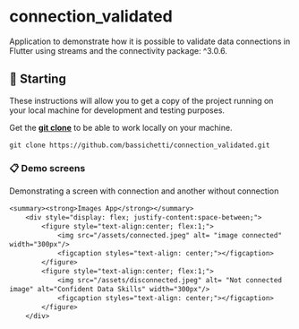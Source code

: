 # connection_validated

Application to demonstrate how it is possible to validate data connections in Flutter using streams and the connectivity package: ^3.0.6.

## 🚀 Starting

These instructions will allow you to get a copy of the project running on your local machine for development and testing purposes.

Get the **[git clone](https://github.com/bassichetti/connection_validated.git)** to be able to work locally on your machine.

```
git clone https://github.com/bassichetti/connection_validated.git
```

### 📋 Demo screens

Demonstrating a screen with connection and another without connection


    <summary><strong>Images App</strong></summary>  
        <div style="display: flex; justify-content:space-between;">
            <figure style="text-align:center; flex:1;">
                <img src="/assets/connected.jpeg" alt= "image connected" width="300px"/>
                <figcaption styles="text-align: center;"></figcaption>
            </figure>
            <figure style="text-align:center; flex:1;">
                <img src="/assets/disconnected.jpeg" alt= "Not connected image" alt="Confident Data Skills" width="300px"/>
                <figcaption styles="text-align: center;"></figcaption>
            </figure>
        </div>
